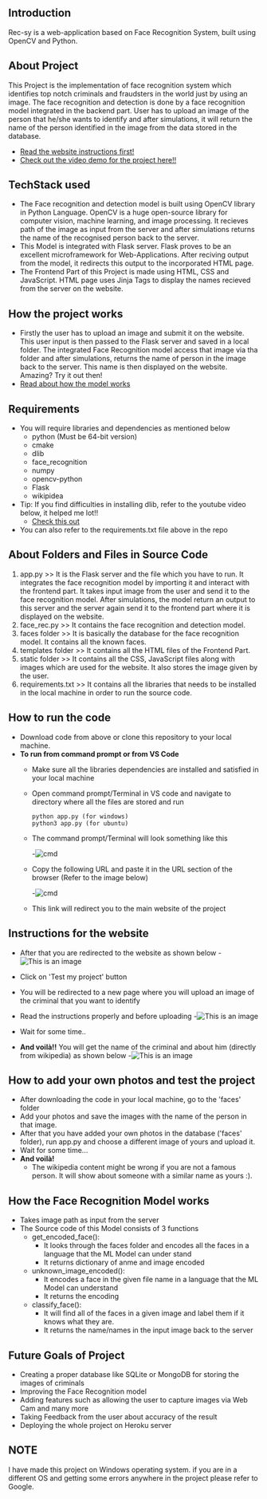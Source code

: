 ## Introduction
Rec-sy is a web-application based on Face Recognition System, built using OpenCV and Python. 

## About Project
This Project is the implementation of face recognition system which identifies top notch criminals and fraudsters in the world just by using an image. The face recognition and detection is done by a face recognition model integrated in the backend part. User has to upload an image of the person that he/she wants to identify and after simulations, it will return the name of the person identified in the image from the data stored in the database. 
- [Read the website instructions first!](https://github.com/Anushka-bot/Rec-sy#instructions-for-the-website)
- [Check out the video demo for the project here!!]()

## TechStack used
   - The Face recognition and detection model is built using OpenCV library in Python Language. OpenCV is a huge open-source library for computer vision, machine learning, and image processing. It recieves path of the image as input from the server and after simulations returns the name of the recognised person back to the server.
   - This Model is integrated with Flask server. Flask proves to be an excellent microframework for Web-Applications. After reciving output from the model, it redirects this output to the incorporated HTML page.
   - The Frontend Part of this Project is made using HTML, CSS and JavaScript. HTML page uses Jinja Tags to display the names recieved from the server on the website.

## How the project works
   - Firstly the user has to upload an image and submit it on the website. This user input is then passed to the Flask server and saved in a local folder. The integrated Face Recognition model access that image via tha folder and after simulations, returns the name of person in the image back to the server. This name is then displayed on the website. Amazing? Try it out then!
   - [Read about how the model works](https://github.com/Anushka-bot/Rec-sy#how-the-face-recognition-model-works)

## Requirements
  - You will require libraries and dependencies as mentioned below
    - python (Must be 64-bit version)
    - cmake
    - dlib
    - face_recognition
    - numpy
    - opencv-python
    - Flask
    - wikipidea
   - Tip: If you find difficulties in installing dlib, refer to the youtube video below, it helped me lot!!
     - [Check this out](https://www.youtube.com/watch?v=xaDJ5xnc8dc) 
   - You can also refer to the requirements.txt file above in the repo
 
## About Folders and Files in Source Code
1. app.py >> It is the Flask server and the file which you have to run. It integrates the face recognition model by importing it and interact with the frontend part. It takes input image from the user and send it to the face recognition model. After simulations, the model return an output to this server and the server again send it to the frontend part where it is displayed on the website.
2. face_rec.py >> It contains the face recognition and detection model.
3. faces folder >> It is basically the database for the face recognition model. It contains all the known faces. 
4. templates folder >> It contains all the HTML files of the Frontend Part.
5. static folder >> It contains all the CSS, JavaScript files along with images which are used for the website. It also stores the image given by the user.
6. requirements.txt >> It contains all the libraries that needs to be installed in the local machine in order to run the source code.

## How to run the code
   - Download code from above or clone this repository to your local machine.
   - **To run from command prompt or from VS Code**
     - Make sure all the libraries dependencies are installed and satisfied in your local machine
     - Open command prompt/Terminal in VS code and navigate to directory where all the files are stored and run
       ```
       python app.py (for windows)
       python3 app.py (for ubuntu)
       ```
     - The command prompt/Terminal will look something like this
     
       -![cmd](https://user-images.githubusercontent.com/75663460/170492042-9863efb1-456e-4282-8308-151bea7ecae4.png) 
       
     - Copy the following URL and paste it in the URL section of the browser (Refer to the image below)

       -![cmd](https://user-images.githubusercontent.com/75663460/170533252-41f15bb3-9967-4dd2-8eef-0682350e1267.png)
     - This link will redirect you to the main website of the project
 
## Instructions for the website
  - After that you are redirected to the website as shown below
    -![This is an image](https://user-images.githubusercontent.com/75663460/170486947-aa94ffe7-0762-48f6-9bdb-60b65603e224.png) 
    
 - Click on 'Test my project' button
 - You will be redirected to a new page where you will upload an image of the criminal that you want to identify
 - Read the instructions properly and before uploading
   -![This is an image](https://user-images.githubusercontent.com/75663460/170487732-2e3f3118-6698-455a-9782-29403b50ba8d.png)
 - Wait for some time..
 - **And voilà!!** You will get the name of the criminal and about him (directly from wikipedia) as shown below
   -![This is an image](https://user-images.githubusercontent.com/75663460/170531464-bdd027db-fee3-497a-9c8c-973625434f9e.png)

## How to add your own photos and test the project
   - After downloading the code in your local machine, go to the 'faces' folder
   - Add your photos and save the images with the name of the person in that image.
   - After that you have added your own photos in the database ('faces' folder), run app.py and choose a different image of yours and upload it.
   - Wait for some time...
   - **And voilà!**
     - The wikipedia content might be wrong if you are not a famous person. It will show about someone with a similar name as yours :).

## How the Face Recognition Model works
   - Takes image path as input from the server 
   - The Source code of this Model consists of 3 functions
     - get_encoded_face(): 
       - It looks through the faces folder and encodes all the faces in a language that the ML Model can under stand
       - It returns dictionary of anme and image encoded
      - unknown_image_encoded():
        - It encodes a face in the given file name in a language that the ML Model can understand
        - It returns the encoding
       - classify_face():
         - It will find all of the faces in a given image and label them if it knows what they are.
         - It returns the name/names in the input image back to the server

## Future Goals of Project
   - Creating a proper database like SQLite or MongoDB for storing the images of criminals
   - Improving the Face Recognition model
   - Adding features such as allowing the user to capture images via Web Cam and many more
   - Taking Feedback from the user about accuracy of the result
   - Deploying the whole project on Heroku server

## NOTE
I have made this project on Windows operating system. if you are in a different OS and getting some errors anywhere in the project please refer to Google.
